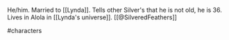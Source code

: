 He/him. Married to [[Lynda]]. Tells other Silver's that he is not old, he is 36. Lives in Alola in [[Lynda's universe]]. [[@SilveredFeathers]]

#characters 